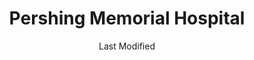 ---
layout: location-page
date: Last Modified
description: "Local COVID-19 testing is available at Pershing Memorial Hospital in Brookfield, Missouri, USA."
permalink: "locations/missouri/brookfield/pershing-memorial-hospital/"
tags:
  - locations
  - missouri
title: Pershing Memorial Hospital 
uniqueName: pershing-memorial-hospital
state: Missouri
stateAbbr: MO
hood: "Brookfield"
address: "130 E Lockling Ave"
city: "Brookfield"
zip: "64628"
zipsNearby: "50052 52549 52555 50147 64001 64620 64424 64622 64623 64624 64625 64628 64630 64631 64632 64429 64633 64601 64654 64635 64636 64020 64021 64637 64638 64639 64022 64640 64641 64642 64643 64644 64035 64036 64037 64646 64647 64648 64649 64650 64651 64652 64067 64653 64655 64656 64658 64659 64660 64661 64664 64645 64667 64668 64680 64670 64671 64672 64673 64674 64084 64085 64481 64676 64679 64681 64682 64683 64686 64096 64688 64689 65230 65320 63530 63531 63532 65321 65322 65233 63533 65236 65246 65286 65239 63534 63431 63437 65243 65244 63536 63537 63538 65327 63539 65247 65248 65250 65330 65254 63541 63544 63545 63546 65256 65257 65258 65259 63547 65260 65261 63501 63446 63535 63548 63540 63549 63451 63551 63552 65263 65339 65340 65344 63556 65270 65347 63458 63557 63558 65274 63460 63559 65275 63464 63560 63561 65278 65281 63450 63468 63434 63469 65349 65284 65351 63565 63566 63567" 
mapUrl: "http://maps.apple.com/?q=Pershing+Memorial+Hospital&address=130+E+Lockling+Ave,Brookfield,Missouri,64628"
locationType: Please contact for drive-thru/walk-in availability.
phone: "660-258-2222"
website: "http://www.phsmo.org/"
onlineBooking: undefined
closed: undefined
closedUpdate: May 23rd, 2020
notes: "By appointment only. For individuals with symptoms. Requires phone screen."
days: Contact for hours of operation.
ctaMessage: Learn more
ctaUrl: "http://www.phsmo.org/"
---
